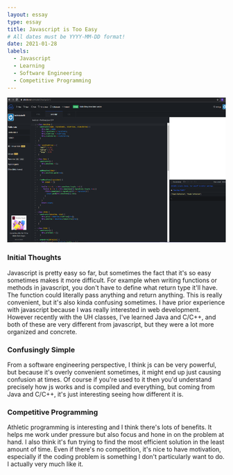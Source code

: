 ```yaml
---
layout: essay
type: essay
title: Javascript is Too Easy
# All dates must be YYYY-MM-DD format!
date: 2021-01-28
labels:
  - Javascript
  - Learning
  - Software Engineering
  - Competitive Programming
---
```

<img src="../images/jsfiddle.png" width=630 height=334>
<h3>Initial Thoughts</h3>
Javascript is pretty easy so far, but sometimes the fact that it's so easy sometimes makes it more difficult. For example when writing functions or methods in javascript, you don't have to define what return type it'll have. The function could literally pass anything and return anything. This is really convenient, but it's also kinda confusing sometimes. I have prior experience with javascript because I was really interested in web development. However recently with the UH classes, I've learned Java and C/C++, and both of these are very different from javascript, but they were a lot more organized and concrete. 

<h3>Confusingly Simple</h3>
From a software engineering perspective, I think js can be very powerful, but because it's overly convenient sometimes, it might end up just causing confusion at times. Of course if you're used to it then you'd understand precisely how js works and is compiled and everything, but coming from Java and C/C++, it's just interesting seeing how different it is. 

<h3>Competitive Programming</h3>
Athletic programming is interesting and I think there's lots of benefits. It helps me work under pressure but also focus and hone in on the problem at hand. I also think it's fun trying to find the most efficient solution in the least amount of time. Even if there's no competition, it's nice to have motivation, especially if the coding problem is something I don't particularly want to do. I actually very much like it.
